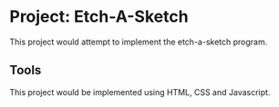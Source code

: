 # Project: Etch-A-Sketch

This project would attempt to implement the etch-a-sketch program.

## Tools

This project would be implemented using HTML, CSS and Javascript.
